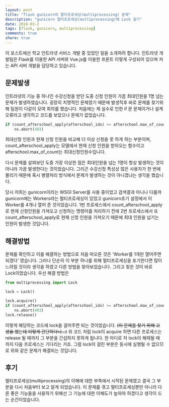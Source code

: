 ```yaml
---
layout: post
title: "flask gunicorn의 멀티프로세싱(multiprocessing) 문제"
description: "gunicorn 멀티프로세싱(multiprocessing)에 Lock 걸기"
date: 2018-03-2
tags: [flask, gunicorn, multiprocessing]
comments: true
share: true
---
```

이 포스트에선 학교 인트라넷 서비스 개발 중 있었던 일을 소개하려 합니다.
인트라넷 개발팀은 Flask를 이용한 API 서버와 Vue.js를 이용한 프론트 이렇게 구성되어 있으며 저는 API 서버 개발을 담당하고 있습니다.

**문제발생**
----------

인트라넷의 기능 중 하나인 수강신청을 받던 도중 신청 인원이 가끔 최대인원을 1명 넘는 문제가 발생하였습니다.
굉장히 치명적인 문제였기 때문에 발생직후 바로 문제를 찾기위해 팀원이 다같이 모여 회의를 했습니다.
처음에는 제 실수로 인한 if 문 문제이거나 설계오류라고 생각하고 코드를 보았으나 문제가 없었습니다.
```python
if (count_afterschool_apply(afterschool_idx) >= afterschool.max_of_count):
    ns.abort(403)
```
최대신청 인원과 현재 신청 인원을 비교해 더 이상 신청을 못 하게 하는 부분이며, count_afterschool_apply는 모델에서 현재 신청 인원을 받아오는 함수이고 afterschool.max_of_count는 최대신청인원수입니다.

다시 문제를 살펴보던 도중 가장 이상한 점은 최대인원을 넘는 1명이 항상 발생하는 것이 아니라 가끔 발생한다는 것이었습니다. 그리곤 수강신청 특성상 많은 사용자가 한 번에 몰리기 때문에 혹시 병렬처리 방식에서 문제가 발생하는 것이 아니겠냐는 생각을 했습니다.

당시 저희는 gunicorn이라는 WSGI Server를 사용 중이었고 검색결과 아니나 다를까 gunicorn에는 Workers라는 멀티프로세싱이 있었고 gunicorn초기 설정에서 이 Worker를 4개나 열어 준 것이었습니다.
1번 프로세스에서 count_afterschool_apply로 현재 신청인원을 가져오고 신청하는 명령어를 처리하기 전에 2번 프로세스에서 또 count_afterschool_apply로 현재 신청 인원을 가져오기 때문에 최대 인원을 넘기는 인원이 발생한 것입니다.

**해결방법**
----------

문제를 확인하고 이를 해결하는 방법으로 처음 떠오른 것은 'Worker를 1개만 열어주면 되겠다' 였습니다. 그러나 단순히 이 부분 하나를 위해 멀티프로세싱을 포기한다면 많이 느려질 것이라 생각을 하였고 다른 방법을 찾아보았습니다.
그리고 찾은 것이 바로 Lock이었습니다. 우선 해결 방법은
```python
from multiprocessing import Lock

lock = Lock()

lock.acquire()
if (count_afterschool_apply(afterschool_idx) >= afterschool.max_of_count):
	ns.abort(403)
lock.release()
```
이렇게 해당하는 코드에 lock을 걸어주면 되는 것이었습니다. ~~(이 문제를 찾기 위해 고생을 했는데 이렇게 간단하다니...)~~
위 코드 처럼 lock이 acquire 하면 다른 프로세스는 release 될 때까지 그 부분을 간섭하지 못하게 됩니다. 한 마디로 저 lock이 해제될 때까지 다음 프로세스는 기다리는 거죠. 그럼 lock이 걸린 부분은 동시에 실행될 수 없으므로 위와 같은 문제가 해결되는 것입니다.

**후기**
----------

멀티프로세싱(multiprocessing)의 이해에 대한 부족에서 시작된 문제였고 결국 그 부분을 다시 처음부터 보고 알게 되었습니다. 이 문제를 겪고 멀티프로세싱뿐만 아니라 다른 좋은 기능들을 사용하기 위해선 그 기능에 대한 이해도가 높아야 하겠다고 생각이 드는 순간이었습니다.
